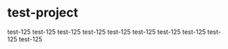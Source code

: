 # test-project

test-125
test-125
test-125
test-125
test-125
test-125
test-125
test-125
test-125
test-125
